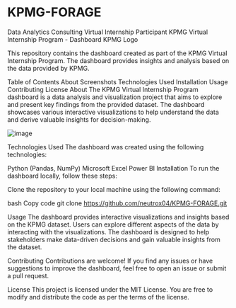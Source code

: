 # KPMG-FORAGE
Data Analytics Consulting Virtual Internship Participant
KPMG Virtual Internship Program - Dashboard
KPMG Logo

This repository contains the dashboard created as part of the KPMG Virtual Internship Program. The dashboard provides insights and analysis based on the data provided by KPMG.

Table of Contents
About
Screenshots
Technologies Used
Installation
Usage
Contributing
License
About
The KPMG Virtual Internship Program dashboard is a data analysis and visualization project that aims to explore and present key findings from the provided dataset. The dashboard showcases various interactive visualizations to help understand the data and derive valuable insights for decision-making.


![image](https://github.com/neutrox04/KPMG-FORAGE/assets/87473552/4b3bbe53-aeda-411d-b0ad-af1310927ae0)


Technologies Used
The dashboard was created using the following technologies:

Python (Pandas, NumPy)
Microsoft Excel
Power BI
Installation
To run the dashboard locally, follow these steps:

Clone the repository to your local machine using the following command:

bash
Copy code
git clone https://github.com/neutrox04/KPMG-FORAGE.git

Usage
The dashboard provides interactive visualizations and insights based on the KPMG dataset. Users can explore different aspects of the data by interacting with the visualizations. The dashboard is designed to help stakeholders make data-driven decisions and gain valuable insights from the dataset.

Contributing
Contributions are welcome! If you find any issues or have suggestions to improve the dashboard, feel free to open an issue or submit a pull request.

License
This project is licensed under the MIT License. You are free to modify and distribute the code as per the terms of the license.
